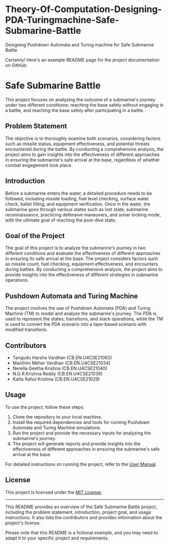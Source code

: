 # Theory-Of-Computation-Designing-PDA-Turingmachine-Safe-Submarine-Battle
Designing Pushdown Automata and Turing machine for Safe Submarine Battle

Certainly! Here's an example README page for the project documentation on GitHub:

# Safe Submarine Battle

This project focuses on analyzing the outcome of a submarine's journey under two different conditions: reaching the base safely without engaging in a battle, and reaching the base safely after participating in a battle.

## Problem Statement

The objective is to thoroughly examine both scenarios, considering factors such as missile status, equipment effectiveness, and potential threats encountered during the battle. By conducting a comprehensive analysis, the project aims to gain insights into the effectiveness of different approaches in ensuring the submarine's safe arrival at the base, regardless of whether combat engagement took place.

## Introduction

Before a submarine enters the water, a detailed procedure needs to be followed, including missile loading, fuel level checking, surface water check, ballet filling, and equipment verification. Once in the water, the submarine goes through various states such as lost state, submarine reconnaissance, practicing defensive maneuvers, and sonar locking mode, with the ultimate goal of reaching the post-dive state.

## Goal of the Project

The goal of this project is to analyze the submarine's journey in two different conditions and evaluate the effectiveness of different approaches in ensuring its safe arrival at the base. The project considers factors such as missile count, fuel checking, equipment effectiveness, and encounters during battles. By conducting a comprehensive analysis, the project aims to provide insights into the effectiveness of different strategies in submarine operations.

## Pushdown Automata and Turing Machine

The project involves the use of Pushdown Automata (PDA) and Turing Machine (TM) to model and analyze the submarine's journey. The PDA is used to represent the states, transitions, and stack operations, while the TM is used to convert the PDA scenario into a tape-based scenario with modified transitions.

## Contributors

- Tangudu Harsha Vardhan (CB.EN.U4CSE21062)
- Manthini Meher Vardhan (CB.EN.U4CSE21034)
- Nerella Geetha Krishna (CB.EN.U4CSE21040)
- N.G.R.Krishna Reddy (CB.EN.U4CSE21039)
- Katta Rahul Krishna (CB.EN.U4CSE21029)

## Usage

To use the project, follow these steps:

1. Clone the repository to your local machine.
2. Install the required dependencies and tools for running Pushdown Automata and Turing Machine simulations.
3. Run the project and provide the necessary inputs for analyzing the submarine's journey.
4. The project will generate reports and provide insights into the effectiveness of different approaches in ensuring the submarine's safe arrival at the base.

For detailed instructions on running the project, refer to the [User Manual](./user-manual.md).

## License

This project is licensed under the [MIT License](./LICENSE).

---

This README provides an overview of the Safe Submarine Battle project, including the problem statement, introduction, project goal, and usage instructions. It also lists the contributors and provides information about the project's license.

Please note that this README is a fictional example, and you may need to adapt it to your specific project and requirements.

